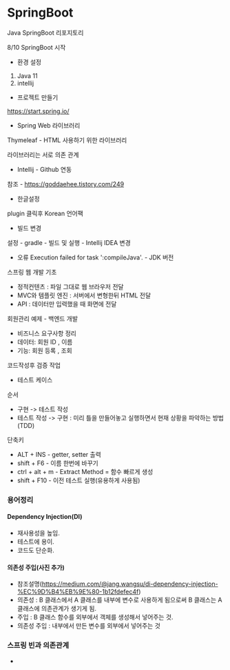 # SpringBoot
Java SpringBoot 리포지토리


8/10
SpringBoot 시작

- 환경 설정
1. Java 11
2. intellij

- 프로젝트 만들기

https://start.spring.io/


- Spring Web 라이브러리

Thymeleaf - HTML 사용하기 위한 라이브러리

라이브러리는 서로 의존 관계


- Intellij - Github 연동

참조 - https://goddaehee.tistory.com/249

- 한글설정

plugin 클릭후 Korean 언어팩 

- 빌드 변경

설정 - gradle - 빌드 및 실행 - Intellij IDEA 변경


- 오류
Execution failed for task ':compileJava'. - JDK 버전 

스프링 웹 개발 기초
- 정적컨텐츠 : 파일 그대로 웹 브라우저 전달
- MVC와 템플릿 엔진 : 서버에서 변형한뒤 HTML 전달
- API : 데이터만 입력했을 때 화면에 전달

회원관리 예제 - 백엔드 개발
- 비즈니스 요구사항 정리
- 데이터: 회원 ID , 이름
- 기능: 회원 등록 , 조회

코드작성후 검증 작업
- 테스트 케이스 


순서
- 구현 -> 테스트 작성 
- 테스트 작성 -> 구현 : 미리 틀을 만들어놓고 실행하면서 현재 상황을 파악하는 방법(TDD)



단축키
- ALT + INS - getter, setter 출력
- shift + F6 - 이름 한번에 바꾸기
- ctrl + alt + m - Extract Method = 함수 빠르게 생성
- shift + F10 - 이전 테스트 실행(유용하게 사용됨)


### 용어정리
#### Dependency Injection(DI)
- 재사용성을 높임.
- 테스트에 용이.
- 코드도 단순화.

#### 의존성 주입(사진 추가)
- 참조설명(https://medium.com/@jang.wangsu/di-dependency-injection-%EC%9D%B4%EB%9E%80-1b12fdefec4f)
- 의존성 : B 클래스에서 A 클래스를 내부에 변수로 사용하게 됨으로써 B 클래스는 A 클래스에 의존관계가 생기게 됨.
- 주입 : B 클래스 함수를 외부에서 객체를 생성해서 넣어주는 것.
- 의존성 주입 : 내부에서 만든 변수를 외부에서 넣어주는 것


### 스프링 빈과 의존관계
-









